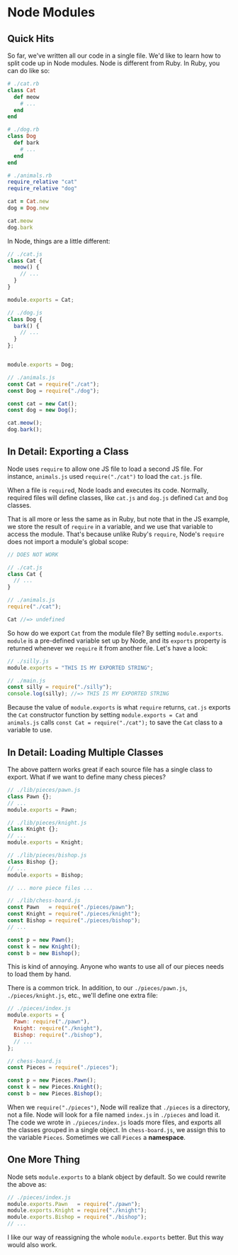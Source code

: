 # Node Modules

## Quick Hits

So far, we've written all our code in a single file. We'd like to learn how to
split code up in Node modules. Node is different from Ruby. In Ruby, you can do
like so:

```ruby
# ./cat.rb
class Cat
  def meow
    # ...
  end
end

# ./dog.rb
class Dog
  def bark
    # ...
  end
end

# ./animals.rb
require_relative "cat"
require_relative "dog"

cat = Cat.new
dog = Dog.new

cat.meow
dog.bark
```

In Node, things are a little different:

```js
// ./cat.js
class Cat {
  meow() {
    // ...
  }
}

module.exports = Cat;

// ./dog.js
class Dog {
  bark() {
    // ...
  }
};


module.exports = Dog;

// ./animals.js
const Cat = require("./cat");
const Dog = require("./dog");

const cat = new Cat();
const dog = new Dog();

cat.meow();
dog.bark();
```

## In Detail: Exporting a Class

Node uses `require` to allow one JS file to load a second JS file. For instance,
`animals.js` used `require("./cat")` to load the `cat.js` file.

When a file is `require`d, Node loads and executes its code. Normally, required
files will define classes, like `cat.js` and `dog.js` defined `Cat` and `Dog`
classes.

That is all more or less the same as in Ruby, but note that in the JS example,
we store the result of `require` in a variable, and we use that variable to
access the module. That's because unlike Ruby's `require`, Node's `require` does
not import a module's global scope:

```js
// DOES NOT WORK

// ./cat.js
class Cat {
  // ...
}

// ./animals.js
require("./cat");

Cat //=> undefined
```

So how do we export `Cat` from the module file? By setting `module.exports`.
`module` is a pre-defined variable set up by Node, and its `exports` property is
returned whenever we `require` it from another file. Let's have a look:

```js
// ./silly.js
module.exports = "THIS IS MY EXPORTED STRING";

// ./main.js
const silly = require("./silly");
console.log(silly); //=> THIS IS MY EXPORTED STRING
```

Because the value of `module.exports` is what `require` returns, `cat.js`
exports the `Cat` constructor function by setting `module.exports = Cat` and
`animals.js` calls `const Cat = require("./cat");` to save the `Cat` class to a
variable to use.

## In Detail: Loading Multiple Classes

The above pattern works great if each source file has a single class to export.
What if we want to define many chess pieces?

```js
// ./lib/pieces/pawn.js
class Pawn {};
// ...
module.exports = Pawn;

// ./lib/pieces/knight.js
class Knight {};
// ...
module.exports = Knight;

// ./lib/pieces/bishop.js
class Bishop {};
// ...
module.exports = Bishop;

// ... more piece files ...

// ./lib/chess-board.js
const Pawn   = require("./pieces/pawn");
const Knight = require("./pieces/knight");
const Bishop = require("./pieces/bishop");
// ...

const p = new Pawn();
const k = new Knight();
const b = new Bishop();
```

This is kind of annoying. Anyone who wants to use all of our pieces needs to
load them by hand.

There is a common trick. In addition, to our `./pieces/pawn.js`,
`./pieces/knight.js`, etc., we'll define one extra file:

```js
// ./pieces/index.js
module.exports = {
  Pawn: require("./pawn"),
  Knight: require("./knight"),
  Bishop: require("./bishop"),
  // ...
};

// chess-board.js
const Pieces = require("./pieces");

const p = new Pieces.Pawn();
const k = new Pieces.Knight();
const b = new Pieces.Bishop();
```

When we `require("./pieces")`, Node will realize that `./pieces` is a directory,
not a file. Node will look for a file named `index.js` in `./pieces` and load
it. The code we wrote in `./pieces/index.js` loads more files, and exports all
the classes grouped in a single object. In `chess-board.js`, we assign this to
the variable `Pieces`. Sometimes we call `Pieces` a **namespace**.

## One More Thing

Node sets `module.exports` to a blank object by default. So we could rewrite the
above as:

```js
// ./pieces/index.js
module.exports.Pawn   = require("./pawn");
module.exports.Knight = require("./knight");
module.exports.Bishop = require("./bishop");
// ...
```

I like our way of reassigning the whole `module.exports` better. But
this way would also work.
